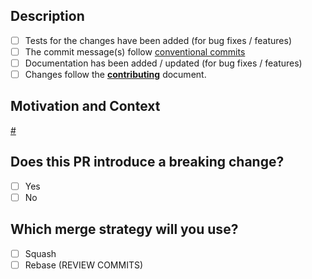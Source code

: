 <!---
Provide a general summary of your changes in the Title above
-->

## Description

<!--- Describe your changes in detail -->

- [ ] Tests for the changes have been added (for bug fixes / features)
- [ ] The commit message(s) follow [conventional commits](https://www.conventionalcommits.org/en/v1.0.0/)
- [ ] Documentation has been added / updated (for bug fixes / features)
- [ ] Changes follow the **[contributing](../docs/contributing.md)** document.

## Motivation and Context

<!--- Why is this change required? What problem does it solve? -->

<!--- If it relates to an open issue, please link to the issue here.
e.g.
[#123](https://github.com/mattrglobal/ffi-bbs-signatures/issues/123)
-->

[#](https://github.com/mattrglobal/ffi-bbs-signatures/issues/)

## Does this PR introduce a breaking change?

- [ ] Yes
- [ ] No

<!-- If this PR contains a breaking change, please describe the impact and migration path for existing applications below. -->

## Which merge strategy will you use?

<!-- This indicates to reviewers whether they need to check your commits are ready to be rebased on master or not. -->

- [ ] Squash
- [ ] Rebase (REVIEW COMMITS)
